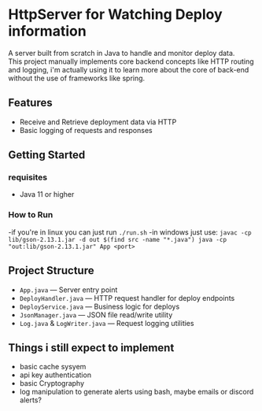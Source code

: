 # HttpServer for Watching Deploy information

A server built from scratch in Java to handle and monitor deploy data.  
This project manually implements core backend concepts like HTTP routing and logging, i'm actually using it to 
learn more about the core of back-end without the use of frameworks like spring.

## Features
- Receive and Retrieve deployment data via HTTP 
- Basic logging of requests and responses

## Getting Started
### requisites
- Java 11 or higher
  
### How to Run
  -if you're in linux you can just run
   ``./run.sh``
  -in windows just use:
  ``javac -cp lib/gson-2.13.1.jar -d out $(find src -name "*.java")
    java -cp "out:lib/gson-2.13.1.jar" App <port>``

## Project Structure
- `App.java` — Server entry point
- `DeployHandler.java` — HTTP request handler for deploy endpoints
- `DeployService.java` — Business logic for deploys
- `JsonManager.java` — JSON file read/write utility
- `Log.java` & `LogWriter.java` — Request logging utilities

## Things i still expect to implement
  - basic cache sysyem
  - api key authentication
  - basic Cryptography
  - log manipulation to generate alerts using bash, maybe emails or discord alerts?
